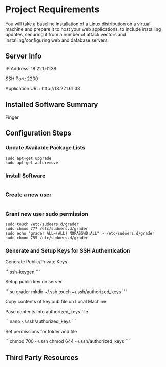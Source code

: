 # Project Requirements

You will take a baseline installation of a Linux distribution on a virtual machine and prepare it to host your web 
applications, to include installing updates, securing it from a number of attack vectors and installing/configuring
web and database servers.

## Server Info

<p>IP Address: 18.221.61.38</p>
<p>SSH Port: 2200</p>
<p>Application URL: http://18.221.61.38</p>

## Installed Software Summary

Finger

## Configuration Steps

### Update Available Package Lists

```sudo apt-get update
sudo apt-get upgrade
sudo apt-get autoremove
```

### Install Software

```sudo apt-get install finger
```

### Create a new user

```sudo adduser grader
```

### Grant new user sudo permission

```sudo chmod 755 /etc/sudoers.d
sudo touch /etc/sudoers.d/grader
sudo chmod 777 /etc/sudoers.d/grader
sudo echo "grader ALL=(ALL) NOPASSWD:ALL" > /etc/sudoers.d/grader
sudo chmod 755 /etc/sudoers.d/grader
```

### Generate and Setup Keys for SSH Authentication

<p>Generate Public/Private Keys</p>
```ssh-keygen
```

<p>Setup public key on server</p>
```su grader
mkdir ~/.ssh
touch ~/.ssh/authorized_keys
```

<p>Copy contents of key.pub file on Local Machine</p>
  
<p>Pase contents into authorized_keys file</p>
```nano ~/.ssh/authorized_keys
```

<p>Set permissions for folder and file</p>
```chmod 700 ~/.ssh
chmod 644 ~/.ssh/authorized_keys
```

## Third Party Resources
